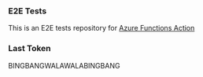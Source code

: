 ### E2E Tests
This is an E2E tests repository for [Azure Functions Action](https://github.com/Azure/functions-action)

### Last Token
BINGBANGWALAWALABINGBANG

